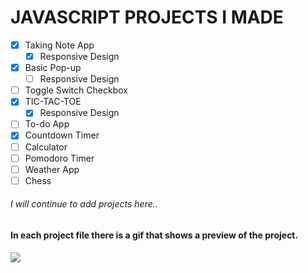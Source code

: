 # JAVASCRIPT PROJECTS I MADE

- [x] Taking Note App
    - [x] Responsive Design
- [x] Basic Pop-up
	- [ ] Responsive Design
- [ ] Toggle Switch Checkbox
- [x] TIC-TAC-TOE
	- [x] Responsive Design
- [ ] To-do App
- [x] Countdown Timer
- [ ] Calculator
- [ ] Pomodoro Timer
- [ ] Weather App
- [ ] Chess 

###### I will continue to add projects here..

#### In each project file there is a gif that shows a preview of the project.

<img src="https://y.yarn.co/083edd82-e2e2-40ec-b7d2-49a78ef7af21_text.gif">
